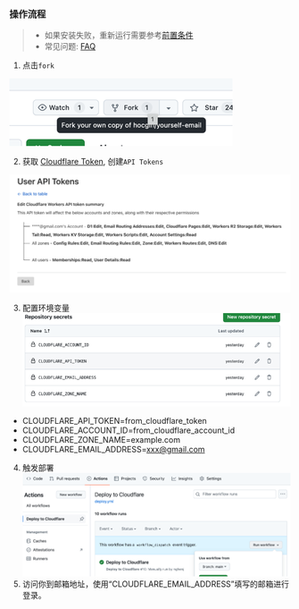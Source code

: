 ### 操作流程
> - 如果安装失败，重新运行需要参考[前置条件](./Reinstall.md)
> - 常见问题: [FAQ](./FAQ.md)

1. 点击`fork`

![fork.png](../../tutorial/fork.png)

2. 获取 [Cloudflare Token](https://dash.cloudflare.com/profile/api-tokens), 创建`API Tokens`

![img.png](../../tutorial/token_summary.png)

3. 配置环境变量
   ![set-env.png](../../tutorial/set-env.png)
- CLOUDFLARE_API_TOKEN=from_cloudflare_token
- CLOUDFLARE_ACCOUNT_ID=from_cloudflare_account_id
- CLOUDFLARE_ZONE_NAME=example.com
- CLOUDFLARE_EMAIL_ADDRESS=xxx@gmail.com
4. 触发部署
   ![trigger_action.png](../../tutorial/trigger_action.png)
5. 访问你到邮箱地址，使用“CLOUDFLARE_EMAIL_ADDRESS”填写的邮箱进行登录。
